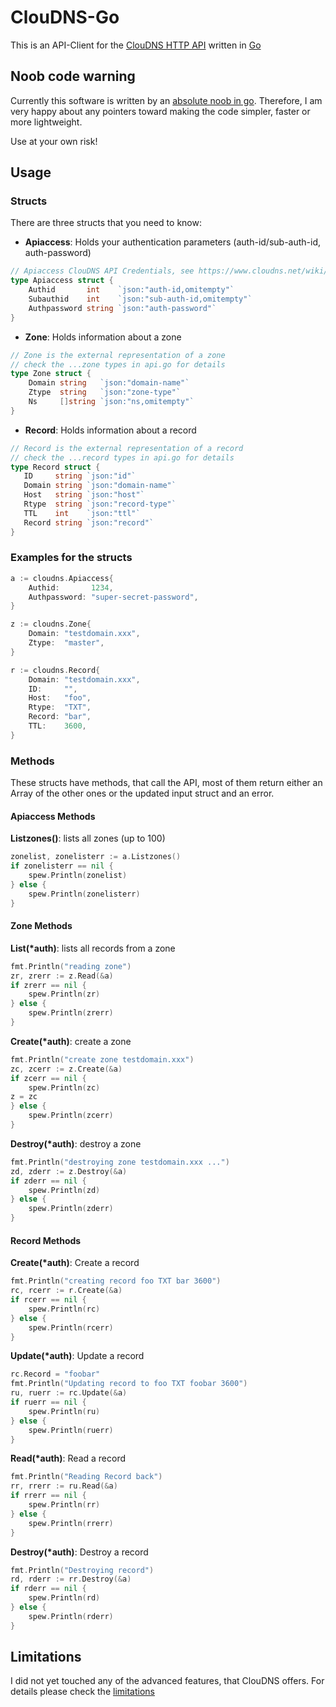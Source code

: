 # ClouDNS-Go

This is an API-Client for the [ClouDNS HTTP API](https://www.cloudns.net/wiki/article/42/) written in [Go](https://golang.org)

## Noob code warning

Currently this software is  written by an [absolute noob in go](https://github.com/matschundbrei). 
Therefore, I am very happy about any pointers toward making the code simpler, faster or more lightweight.

Use at your own risk!

## Usage

### Structs

There are three structs that you need to know:

 * **Apiaccess**: Holds your authentication parameters (auth-id/sub-auth-id, auth-password)
```go
// Apiaccess ClouDNS API Credentials, see https://www.cloudns.net/wiki/article/42/
type Apiaccess struct {
	Authid       int    `json:"auth-id,omitempty"`
	Subauthid    int    `json:"sub-auth-id,omitempty"`
	Authpassword string `json:"auth-password"`
}
```

 * **Zone**: Holds information about a zone
```go
// Zone is the external representation of a zone
// check the ...zone types in api.go for details
type Zone struct {
	Domain string   `json:"domain-name"`
	Ztype  string   `json:"zone-type"`
	Ns     []string `json:"ns,omitempty"`
}
```
 * **Record**: Holds information about a record
 ```go
 // Record is the external representation of a record
// check the ...record types in api.go for details
type Record struct {
	ID     string `json:"id"`
	Domain string `json:"domain-name"`
	Host   string `json:"host"`
	Rtype  string `json:"record-type"`
	TTL    int    `json:"ttl"`
	Record string `json:"record"`
}
```
 

### Examples for the structs

```go
a := cloudns.Apiaccess{
    Authid:       1234,
    Authpassword: "super-secret-password",
}

z := cloudns.Zone{
    Domain: "testdomain.xxx",
    Ztype:  "master",
}

r := cloudns.Record{
    Domain: "testdomain.xxx",
    ID:     "",
    Host:   "foo",
    Rtype:  "TXT",
    Record: "bar",
    TTL:    3600,
}
 ```

### Methods
 
These structs have methods, that call the API, most of them return either an Array of the other ones or the updated input struct and an error.
 
#### Apiaccess Methods

**Listzones()**: lists all zones (up to 100)

```go
zonelist, zonelisterr := a.Listzones()
if zonelisterr == nil {
    spew.Println(zonelist)
} else {
    spew.Println(zonelisterr)
}
```

#### Zone Methods

**List(*auth)**: lists all records from a zone
```go
fmt.Println("reading zone")
zr, zrerr := z.Read(&a)
if zrerr == nil {
    spew.Println(zr)
} else {
    spew.Println(zrerr)
}
```

**Create(*auth)**: create a zone

```go
fmt.Println("create zone testdomain.xxx")
zc, zcerr := z.Create(&a)
if zcerr == nil {
    spew.Println(zc)
z = zc
} else {
    spew.Println(zcerr)
}
```

**Destroy(*auth)**: destroy a zone

```go
fmt.Println("destroying zone testdomain.xxx ...")
zd, zderr := z.Destroy(&a)
if zderr == nil {
    spew.Println(zd)
} else {
    spew.Println(zderr)
}
```

#### Record Methods

**Create(*auth)**: Create a record
```go
fmt.Println("creating record foo TXT bar 3600")
rc, rcerr := r.Create(&a)
if rcerr == nil {
    spew.Println(rc)
} else {
    spew.Println(rcerr)
}
```

**Update(*auth)**: Update a record
```go
rc.Record = "foobar"
fmt.Println("Updating record to foo TXT foobar 3600")
ru, ruerr := rc.Update(&a)
if ruerr == nil {
    spew.Println(ru)
} else {
    spew.Println(ruerr)
}
```

**Read(*auth)**: Read a record
```go
fmt.Println("Reading Record back")
rr, rrerr := ru.Read(&a)
if rrerr == nil {
    spew.Println(rr)
} else {
    spew.Println(rrerr)
}
```

**Destroy(*auth)**: Destroy a record
```go
fmt.Println("Destroying record")
rd, rderr := rr.Destroy(&a)
if rderr == nil {
    spew.Println(rd)
} else {
    spew.Println(rderr)
}
```

## Limitations

I did not yet touched any of the advanced features, that ClouDNS offers. For details please check the [limitations](limitations.md)
